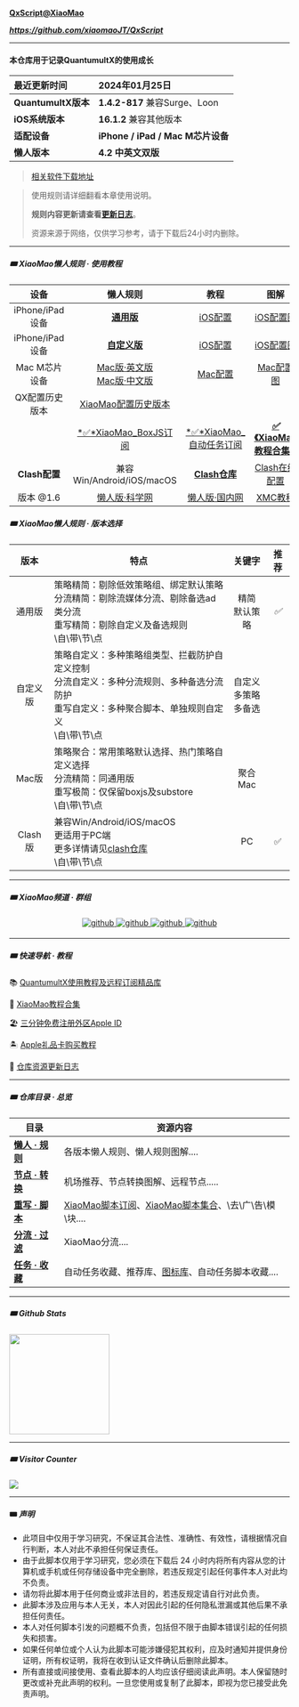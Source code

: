 **[QxScript@XiaoMao](https://github.com/xiaomaoJT/QxScript)** 

***https://github.com/xiaomaoJT/QxScript***

------------

#### 本仓库用于记录QuantumultX的使用成长

| 最近更新时间        | **2024年01月25日**                |
| :------------------ | :-------------------------------- |
| **QuantumultX版本** | **1.4.2-817** 兼容Surge、Loon            |
| **iOS系统版本**     | **16.1.2** 兼容其他版本                   |
| **适配设备**        | **iPhone / iPad / Mac M芯片设备** |
| **懒人版本**        | **4.2** **中英文双版**                |

> [相关软件下载地址](https://github.com/xiaomaoJT/QxScript/blob/main/RELATED.md)

> 使用规则请详细翻看本章使用说明。
>
> **规则内容更新请查看[更新日志](#update)**。
>
> 资源来源于网络，仅供学习参考，请于下载后24小时内删除。



------

##### 🎟 XiaoMao懒人规则 · 使用教程

|      设备       |                           懒人规则                           |             教程             |                             图解                             |
| :-------------: | :----------------------------------------------------------: | :-------------------------------: | :----------------------------------------------------------: |
| iPhone/iPad设备 | **[通用版](https://raw.githubusercontent.com/xiaomaoJT/QxScript/main/lazy/iOS/general/QX_XiaoMao_CN.conf)** | [iOS配置](https://github.com/xiaomaoJT/QxScript/blob/main/COURSE.md) | [iOS配置图](https://github.com/xiaomaoJT/QxScript/blob/main/lazy/iOS/配置图解) |
| iPhone/iPad设备 | **[自定义版](https://raw.githubusercontent.com/xiaomaoJT/QxScript/main/lazy/iOS/custom/QX_XiaoMao_CN.conf)** | [iOS配置](https://github.com/xiaomaoJT/QxScript/blob/main/COURSE.md) | [iOS配置图](https://github.com/xiaomaoJT/QxScript/blob/main/lazy/iOS/配置图解) |
|  Mac M芯片设备  | [Mac版·英文版](https://raw.githubusercontent.com/xiaomaoJT/QxScript/main/lazy/macOS/QX_XiaoMao.conf)<br />[Mac版·中文版](https://raw.githubusercontent.com/xiaomaoJT/QxScript/main/lazy/macOS/QX_XiaoMao_CN.conf) | [Mac配置](https://github.com/xiaomaoJT/QxScript/tree/main/lazy/macOS) | [Mac配置图](https://github.com/xiaomaoJT/QxScript/tree/main/lazy/macOS/配置图解) |
| QX配置历史版本 | [XiaoMao配置历史版本](https://github.com/xiaomaoJT/QxScript/tree/main/lazy/oldConfig) |  |  |
|  | [*✅*XiaoMao_BoxJS订阅](https://raw.githubusercontent.com/xiaomaoJT/QxScript/main/rewrite/boxJS/XiaoMao.json) | [*✅*XiaoMao_自动任务订阅](https://raw.githubusercontent.com/xiaomaoJT/QxScript/main/rewrite/boxJS/XiaoMaoAutoTask.json) | **[*✅*《XiaoMao教程合集》](http://mp.weixin.qq.com/mp/homepage?__biz=MzI3MjE3NTc4OA==&hid=1&sn=69f77280608382e9ab1e6afac8c2a881&scene=18#wechat_redirect)** |
| **Clash配置** | 兼容Win/Android/iOS/macOS | **[Clash仓库](https://github.com/xiaomaoJT/clash)** | [Clash在线配置](https://static-mp-4c1955c1-4e3f-4ed7-9f2b-ea2165e28195.next.bspapp.com/xiaomao-clash/index.html#/) |
| 版本 @1.6 | [懒人版·科学网](https://raw.githubusercontent.com/xiaomaoJT/clash/main/yaml/Clash_XiaoMao.yaml) | [懒人版·国内网](https://raw.githubusercontenhttps://raw.githubusercontent.com/xiaomaoJT/clash/main/yaml/Clash_Cdn_XiaoMao.yaml) | [XMC教程](https://github.com/xiaomaoJT/QxScript/tree/main/lazy/yaml) |



##### 🎟 XiaoMao懒人规则 · 版本选择

|   版本   | 特点                                                         |             关键字             | 推荐 |
| :------: | ------------------------------------------------------------ | :----------------------------: | :--: |
|  通用版  | 策略精简：剔除低效策略组、绑定默认策略<br />分流精简：剔除流媒体分流、剔除备选ad类分流<br />重写精简：剔除自定义及备选规则<br />\自\带\节\点 |       精简<br />默认策略       | *✅*  |
| 自定义版 | 策略自定义：多种策略组类型、拦截防护自定义控制<br />分流自定义：多种分流规则、多种备选分流防护<br />重写自定义：多种聚合脚本、单独规则自定义<br />\自\带\节\点 | 自定义<br />多策略<br />多备选 |      |
|  Mac版   | 策略聚合：常用策略默认选择、热门策略自定义选择<br />分流精简：同通用版<br />重写极简：仅保留boxjs及substore<br />\自\带\节\点 |         聚合<br />Mac          |      |
| Clash版  | 兼容Win/Android/iOS/macOS<br />更适用于PC端<br />更多详情请见[clash仓库](https://github.com/xiaomaoJT/clash)<br />\自\带\节\点 |               PC               |  ✅   |



------------

##### 🎟 XiaoMao频道 · 群组

<div align="center">
<a href="https://t.me/xiaomaoJT" target="_blank">
<img src=https://img.shields.io/badge/Telegram-XiaoMao频道-blue alt=github style="margin-bottom: 5px;" />
</a>
<a href="https://t.me/hSuMjrQppKE5MWU9" target="_blank">
<img src=https://img.shields.io/badge/Telegram-XiaoMao%E7%BE%A4%E8%81%8A-red alt=github style="margin-bottom: 5px;" />
</a>
<a href="https://t.me/Xiao_MaoMao_bot" target="_blank">
<img src=https://img.shields.io/badge/Robot-XiaoMaoBot-orange alt=github style="margin-bottom: 5px;" />
</a>
<a href="https://github.com/xiaomaoJT/xiaomaoJT/blob/main/photo/qrcode.jpg?raw=true" target="_blank">
<img src=https://img.shields.io/badge/WeChat-小帽集团-green alt=github style="margin-bottom: 5px;" />
</a>
</div>



------

##### 🎟 快速导航 · 教程

📚 [QuantumultX使用教程及远程订阅精品库](https://github.com/xiaomaoJT/QxScript/blob/main/COURSE.md)

🧰 [XiaoMao教程合集](http://mp.weixin.qq.com/mp/homepage?__biz=MzI3MjE3NTc4OA==&hid=1&sn=69f77280608382e9ab1e6afac8c2a881&scene=18#wechat_redirect)

🏖 [三分钟免费注册外区Apple ID](https://mp.weixin.qq.com/s/YzYsF9QyHZVJK9P7bsrURQ)

🏝 [Apple礼品卡购买教程](https://mp.weixin.qq.com/s/Ehi23fjFpeUc2DocnQb4hw)

📖<span id='update'> [仓库资源更新日志](https://github.com/xiaomaoJT/QxScript/blob/main/UPDATELOG.md)</span>



------------

##### 🎟 仓库目录 · 总览

| **目录**                                                     | 资源内容                                                     |
| ------------------------------------------------------------ | ------------------------------------------------------------ |
| **[懒人 · 规则](https://github.com/xiaomaoJT/QxScript/tree/main/lazy)** | 各版本懒人规则、懒人规则图解....                             |
| **[节点 · 转换](https://github.com/xiaomaoJT/QxScript/tree/main/server)** | 机场推荐、节点转换图解、远程节点.....                        |
| **[重写 · 脚本](https://github.com/xiaomaoJT/QxScript/tree/main/rewrite)** | [XiaoMao脚本订阅](https://raw.githubusercontent.com/xiaomaoJT/QxScript/main/rewrite/boxJS/XiaoMao.json)、[XiaoMao脚本集合](https://github.com/xiaomaoJT/QxScript/tree/main/rewrite/boxJS)、\去\广\告\模\块\.... |
| **[分流 · 过滤](https://github.com/xiaomaoJT/QxScript/tree/main/filter)** | XiaoMao分流....                                              |
| **[任务 · 收藏](https://github.com/xiaomaoJT/QxScript/tree/main/auto)** | 自动任务收藏、推荐库、[图标库](http://s.nfangbian.com/3jy)、自动任务脚本收藏....                   |



------

##### 🎟 Github Stats

<div align="left">
<img src="https://github-readme-stats.vercel.app/api?username=xiaomaoJT&show_icons=true&count_private=true&hide_border=true" align="center" style="height:180px;" />
</div>



------

##### 🎟 Visitor Counter

<div align="left">
<img src="https://komarev.com/ghpvc/?username=xiaomaoJT&&style=flat-square" align="center" />
</div>



------------

#### 🎟 ***声明***

- 此项目中仅用于学习研究，不保证其合法性、准确性、有效性，请根据情况自行判断，本人对此不承担任何保证责任。
- 由于此脚本仅用于学习研究，您必须在下载后 24 小时内将所有内容从您的计算机或手机或任何存储设备中完全删除，若违反规定引起任何事件本人对此均不负责。
- 请勿将此脚本用于任何商业或非法目的，若违反规定请自行对此负责。
- 此脚本涉及应用与本人无关，本人对因此引起的任何隐私泄漏或其他后果不承担任何责任。
- 本人对任何脚本引发的问题概不负责，包括但不限于由脚本错误引起的任何损失和损害。
- 如果任何单位或个人认为此脚本可能涉嫌侵犯其权利，应及时通知并提供身份证明，所有权证明，我将在收到认证文件确认后删除此脚本。
- 所有直接或间接使用、查看此脚本的人均应该仔细阅读此声明。本人保留随时更改或补充此声明的权利。一旦您使用或复制了此脚本，即视为您已接受此免责声明。
